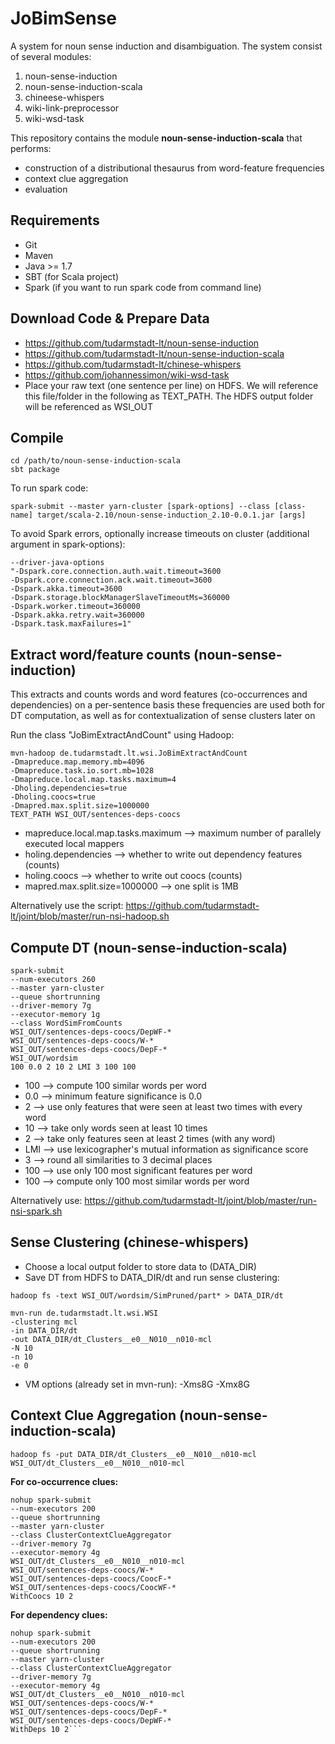 JoBimSense
========

A system for noun sense induction and disambiguation. The system consist of several modules:

1. noun-sense-induction
2. noun-sense-induction-scala
3. chineese-whispers
4. wiki-link-preprocessor
5. wiki-wsd-task

This repository contains the module **noun-sense-induction-scala** that performs:
- construction of a distributional thesaurus from word-feature frequencies
- context clue aggregation
- evaluation 


Requirements
------------

- Git
- Maven
- Java >= 1.7
- SBT (for Scala project)
- Spark (if you want to run spark code from command line)

Download Code & Prepare Data
----------------------------

- https://github.com/tudarmstadt-lt/noun-sense-induction
- https://github.com/tudarmstadt-lt/noun-sense-induction-scala
- https://github.com/tudarmstadt-lt/chinese-whispers
- https://github.com/johannessimon/wiki-wsd-task
- Place your raw text (one sentence per line) on HDFS. We will reference this file/folder in the following as TEXT_PATH. The HDFS output folder will be referenced as WSI_OUT

Compile
-------

```
cd /path/to/noun-sense-induction-scala
sbt package
```

To run spark code:
```
spark-submit --master yarn-cluster [spark-options] --class [class-name] target/scala-2.10/noun-sense-induction_2.10-0.0.1.jar [args]
```

To avoid Spark errors, optionally increase timeouts on cluster (additional argument in spark-options):
```
--driver-java-options 
"-Dspark.core.connection.auth.wait.timeout=3600
-Dspark.core.connection.ack.wait.timeout=3600
-Dspark.akka.timeout=3600
-Dspark.storage.blockManagerSlaveTimeoutMs=360000
-Dspark.worker.timeout=360000
-Dspark.akka.retry.wait=360000
-Dspark.task.maxFailures=1"
```

Extract word/feature counts (noun-sense-induction)
------------------------

This extracts and counts words and word features (co-occurrences and dependencies) on a per-sentence basis
these frequencies are used both for DT computation, as well as for contextualization of sense clusters later on

Run the class "JoBimExtractAndCount" using Hadoop:

```
mvn-hadoop de.tudarmstadt.lt.wsi.JoBimExtractAndCount
-Dmapreduce.map.memory.mb=4096 
-Dmapreduce.task.io.sort.mb=1028
-Dmapreduce.local.map.tasks.maximum=4
-Dholing.dependencies=true
-Dholing.coocs=true
-Dmapred.max.split.size=1000000 
TEXT_PATH WSI_OUT/sentences-deps-coocs
```


- mapreduce.local.map.tasks.maximum --> maximum number of parallely executed local mappers
- holing.dependencies --> whether to write out dependency features (counts)
- holing.coocs --> whether to write out coocs (counts)
- mapred.max.split.size=1000000 --> one split is 1MB

Alternatively use the script: https://github.com/tudarmstadt-lt/joint/blob/master/run-nsi-hadoop.sh

Compute DT (noun-sense-induction-scala)
-----------

```
spark-submit 
--num-executors 260
--master yarn-cluster
--queue shortrunning
--driver-memory 7g
--executor-memory 1g
--class WordSimFromCounts
WSI_OUT/sentences-deps-coocs/DepWF-*
WSI_OUT/sentences-deps-coocs/W-*
WSI_OUT/sentences-deps-coocs/DepF-*
WSI_OUT/wordsim
100 0.0 2 10 2 LMI 3 100 100
```

- 100 --> compute 100 similar words per word
- 0.0 --> minimum feature significance is 0.0
- 2 --> use only features that were seen at least two times with every word
- 10 --> take only words seen at least 10 times
- 2 --> take only features seen at least 2 times (with any word)
- LMI --> use lexicographer's mutual information as significance score
- 3 --> round all similarities to 3 decimal places
- 100 --> use only 100 most significant features per word
- 100 --> compute only 100 most similar words per word

Alternatively use: https://github.com/tudarmstadt-lt/joint/blob/master/run-nsi-spark.sh

Sense Clustering (chinese-whispers)
-------

- Choose a local output folder to store data to (DATA_DIR)
- Save DT from HDFS to DATA_DIR/dt and run sense clustering:
```
hadoop fs -text WSI_OUT/wordsim/SimPruned/part* > DATA_DIR/dt
```

```
mvn-run de.tudarmstadt.lt.wsi.WSI
-clustering mcl
-in DATA_DIR/dt
-out DATA_DIR/dt_Clusters__e0__N010__n010-mcl
-N 10
-n 10
-e 0
```

- VM options (already set in mvn-run): -Xms8G -Xmx8G

Context Clue Aggregation (noun-sense-induction-scala)
----------

```
hadoop fs -put DATA_DIR/dt_Clusters__e0__N010__n010-mcl WSI_OUT/dt_Clusters__e0__N010__n010-mcl
```

**For co-occurrence clues:**
```
nohup spark-submit
--num-executors 200
--queue shortrunning
--master yarn-cluster
--class ClusterContextClueAggregator
--driver-memory 7g
--executor-memory 4g
WSI_OUT/dt_Clusters__e0__N010__n010-mcl
WSI_OUT/sentences-deps-coocs/W-*
WSI_OUT/sentences-deps-coocs/CoocF-*
WSI_OUT/sentences-deps-coocs/CoocWF-*
WithCoocs 10 2
```


**For dependency clues:**
```
nohup spark-submit
--num-executors 200
--queue shortrunning 
--master yarn-cluster
--class ClusterContextClueAggregator
--driver-memory 7g 
--executor-memory 4g
WSI_OUT/dt_Clusters__e0__N010__n010-mcl 
WSI_OUT/sentences-deps-coocs/W-*
WSI_OUT/sentences-deps-coocs/DepF-*
WSI_OUT/sentences-deps-coocs/DepWF-*
WithDeps 10 2```

